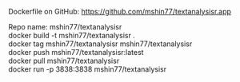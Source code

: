 Dockerfile on GitHub: https://github.com/mshin77/textanalysisr.app    

Repo name: mshin77/textanalysisr \
docker build -t mshin77/textanalysisr . \
docker tag  mshin77/textanalysisr  mshin77/textanalysisr \
docker push  mshin77/textanalysisr:latest \
docker pull mshin77/textanalysisr \
docker run -p 3838:3838 mshin77/textanalysisr

